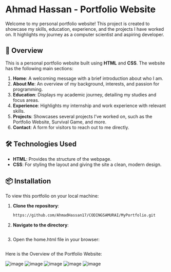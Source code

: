 # Ahmad Hassan - Portfolio Website

Welcome to my personal portfolio website! This project is created to showcase my skills, education, experience, and the projects I have worked on. It highlights my journey as a computer scientist and aspiring developer.

## 🚀 Overview

This is a personal portfolio website built using **HTML** and **CSS**. The website has the following main sections:

1. **Home**: A welcoming message with a brief introduction about who I am.
2. **About Me**: An overview of my background, interests, and passion for programming.
3. **Education**: Displays my academic journey, detailing my studies and focus areas.
4. **Experience**: Highlights my internship and work experience with relevant skills.
5. **Projects**: Showcases several projects I’ve worked on, such as the Portfolio Website, Survival Game, and more.
6. **Contact**: A form for visitors to reach out to me directly.

## 🛠️ Technologies Used

- **HTML**: Provides the structure of the webpage.
- **CSS**: For styling the layout and giving the site a clean, modern design.

## 📦 Installation

To view this portfolio on your local machine:

1. **Clone the repository**:

   ```bash
   https://github.com/AhmadHassan17/CODINGSAMURAI/MyPortfolio.git

2. **Navigate to the directory**:

   ```cd Portfolio

3. Open the home.html file in your browser:

    ```start index.html # For Windows

Here is the Overview of the Portfolio Website:

![image](https://github.com/user-attachments/assets/ae348e6b-378d-43c6-95d2-924e373a30c6)
![image](https://github.com/user-attachments/assets/6b98c42c-6bd6-4339-b7d9-787582b5b7bb)
![image](https://github.com/user-attachments/assets/802b7176-7c27-43ed-af4c-76b07840fe2b)
![image](https://github.com/user-attachments/assets/9f4220d5-1ea6-4b9c-b19b-a93d0c4a1882)
![image](https://github.com/user-attachments/assets/34acdab5-37d8-4e32-926f-c40c0fa2adc5)




